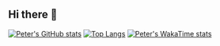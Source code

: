 ## Hi there 👋

[![Peter's GitHub stats](https://github-readme-stats.vercel.app/api?username=peterkneale)](https://github.com/anuraghazra/github-readme-stats)
[![Top Langs](https://github-readme-stats.vercel.app/api/top-langs/?username=peterkneale)](https://github.com/anuraghazra/github-readme-stats)
[![Peter's WakaTime stats](https://github-readme-stats.vercel.app/api/wakatime?username=@peterkneale)](https://github.com/anuraghazra/github-readme-stats)

<!--
**PeterKneale/PeterKneale** is a ✨ _special_ ✨ repository because its `README.md` (this file) appears on your GitHub profile.

Here are some ideas to get you started:

- 🔭 I’m currently working on ...
- 🌱 I’m currently learning ...
- 👯 I’m looking to collaborate on ...
- 🤔 I’m looking for help with ...
- 💬 Ask me about ...
- 📫 How to reach me: ...
- 😄 Pronouns: ...
- ⚡ Fun fact: ...
-->
